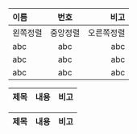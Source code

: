 
|이름|번호|비고|
|:-|:-:|-:|
|왼쪽정렬|중앙정렬|오른쪽정렬|  
|abc|abc|abc|
|abc|abc|abc|
|abc|abc|abc|

|제목|내용|비고|
|-|-|-|

|제목|내용|비고|
|---|---|---|
